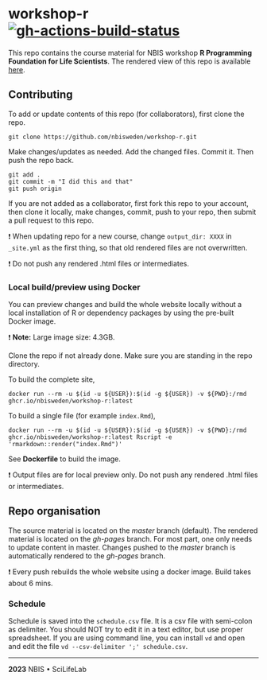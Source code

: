 # workshop-r [![gh-actions-build-status](https://github.com/nbisweden/workshop-r/workflows/build/badge.svg)](https://github.com/nbisweden/workshop-r/actions?workflow=build)

This repo contains the course material for NBIS workshop **R Programming Foundation for Life Scientists**. The rendered view of this repo is available [here](https://nbisweden.github.io/workshop-r/).

## Contributing

To add or update contents of this repo (for collaborators), first clone the repo.

```
git clone https://github.com/nbisweden/workshop-r.git
```

Make changes/updates as needed. Add the changed files. Commit it. Then push the repo back.

```
git add .
git commit -m "I did this and that"
git push origin
```

If you are not added as a collaborator, first fork this repo to your account, then clone it locally, make changes, commit, push to your repo, then submit a pull request to this repo.

:exclamation: When updating repo for a new course, change `output_dir: XXXX` in `_site.yml` as the first thing, so that old rendered files are not overwritten.

:exclamation: Do not push any rendered .html files or intermediates.

### Local build/preview using Docker

You can preview changes and build the whole website locally without a local installation of R or dependency packages by using the pre-built Docker image.

:exclamation: **Note:** Large image size: 4.3GB.

Clone the repo if not already done. Make sure you are standing in the repo directory.

To build the complete site,

```
docker run --rm -u $(id -u ${USER}):$(id -g ${USER}) -v ${PWD}:/rmd ghcr.io/nbisweden/workshop-r:latest
```

To build a single file (for example `index.Rmd`),

```
docker run --rm -u $(id -u ${USER}):$(id -g ${USER}) -v ${PWD}:/rmd ghcr.io/nbisweden/workshop-r:latest Rscript -e 'rmarkdown::render("index.Rmd")'
```

See **Dockerfile** to build the image.

:exclamation: Output files are for local preview only. Do not push any rendered .html files or intermediates.

## Repo organisation

The source material is located on the *master* branch (default). The rendered material is located on the *gh-pages* branch. For most part, one only needs to update content in master. Changes pushed to the *master* branch is automatically rendered to the *gh-pages* branch.

:exclamation: Every push rebuilds the whole website using a docker image. Build takes about 6 mins.

### Schedule

Schedule is saved into the `schedule.csv` file. It is a csv file with semi-colon as delimiter. You should NOT try to edit it in a text editor, but use proper spreadsheet.
If you are using command line, you can install `vd` and open and edit the file `vd --csv-delimiter ';' schedule.csv`.

---

**2023** NBIS • SciLifeLab
